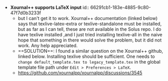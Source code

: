 - **Xournal++ supports LaTeX input**
  id:: 66291cb1-183e-4885-9c80-47f7d0b3233f
	- but I can't get it to work. Xournal++ documentation (linked below) says that texlive-latex-extra or texlive-standalone must be installed, but as far as I can tell, these are not available in the Solus repo. I do have texlive installed ,and I just tried installing texlive-all in the naive hope that something in there would solve the problem, but it did not work. Any help appreciated.
	- ==SOLUTION==: I found a similar question on the Xournal++ github, linked below. Installing texlive should be sufficient. One needs to `change default_template.tex to legacy_template.tex` in the global template file path under `Edit > Preferences > LaTeX`.
	- https://github.com/xournalpp/xournalpp/discussions/3545